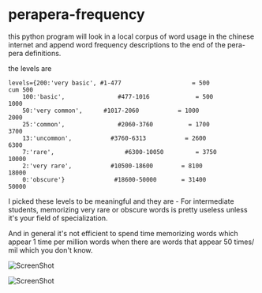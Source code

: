 perapera-frequency
==================

this python program will look in a local corpus of word usage in the chinese internet and append word frequency descriptions to the end of the pera-pera definitions.

the levels are

    levels={200:'very basic', #1-477                    = 500                          cum 500
        100:'basic',               #477-1016             = 500                          1000
        50:'very common',      #1017-2060           = 1000                        2000
        25:'common',               #2060-3760          = 1700                        3700
        13:'uncommon',           #3760-6313           = 2600                        6300
        7:'rare',                    #6300-10050         = 3750                        10000
        2:'very rare',           #10500-18600        = 8100                        18000
        0:'obscure'}              #18600-50000       = 31400                      50000
        
        
I picked these levels to be meaningful and they are - For intermediate students, memorizing very rare or obscure words is pretty useless unless it's your field of specialization.

And in general it's not efficient to spend time memorizing words which appear 1 time per million words when there are words that appear 50 times/ mil which you don't know.

![ScreenShot](https://raw.github.com/ernop/perapera-frequency/blob/master/common.png)

![ScreenShot](https://raw.github.com/ernop/perapera-frequency/blob/master/veryrare.png)